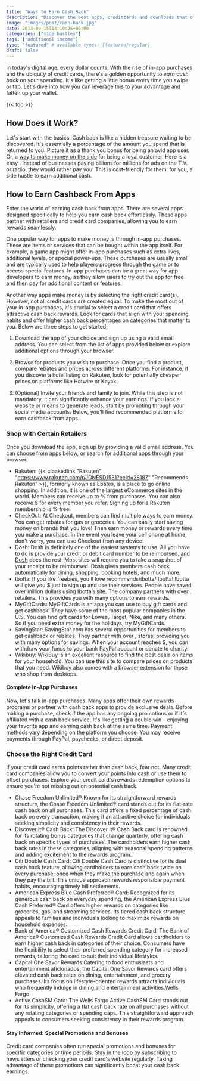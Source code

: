 ```yaml
---
title: "Ways to Earn Cash Back"
description: "Discover the best apps, creditcards and downloads that offer cash back, rewards, coupons, rebates, incentives and more."
image: "images/post/cash-back.jpg"
date: 2013-09-15T14:19:25+06:00
categories: ["side hustles"]
tags: ["additional income"]
type: "featured" # available types: [featured/regular]
draft: false
---
```


In today's digital age, every dollar counts. With the rise of in-app purchases and the ubiquity of credit cards, there's a golden opportunity to _earn cash back_ on your spending. It's like getting a little bonus every time you swipe or tap. Let's dive into how you can leverage this to your advantage and fatten up your wallet.

{{< toc >}}

## How Does it Work? 

Let's start with the basics. Cash back is like a hidden treasure waiting to be discovered. It's essentially a percentage of the amount you spend that is returned to you. Picture it as a thank you bonus for being an avid app user. Or, a [way to make money on the side](/blog/creative-side-hustles) for being a loyal customer. Here is a easy . Instead of businesses paying billions for millions for ads on the T.V. or radio, they would rather pay you! This is cost-friendly for them, for you, a side hustle to earn additional cash.

## How to Earn Cashback From Apps

Enter the world of earning cash back from apps. There are several apps designed specifically to help you earn cash back effortlessly. These apps partner with retailers and credit card companies, allowing you to earn rewards seamlessly.

One popular way for apps to make money is through in-app purchases. These are items or services that can be bought within the app itself. For example, a game app might offer in-app purchases such as extra lives, additional levels, or special power-ups. These purchases are usually small and are typically used to help players progress through the game or to access special features. In-app purchases can be a great way for app developers to earn money, as they allow users to try out the app for free and then pay for additional content or features.

Another way apps make money is by selecting the right credit card(s). However, not all credit cards are created equal. To make the most out of your in-app purchases, it's crucial to select a credit card that offers attractive cash back rewards. Look for cards that align with your spending habits and offer higher cash back percentages on categories that matter to you. Below are three steps to get started;

1. Download the app of your choice and sign up using a valid email address. You can select from the list of apps provided below or explore additional options through your browser.
    
2. Browse for products you wish to purchase. Once you find a product, compare rebates and prices across different platforms. For instance, if you discover a hotel listing on Rakuten, look for potentially cheaper prices on platforms like Hotwire or Kayak.
    
3. (Optional) Invite your friends and family to join. While this step is not mandatory, it can significantly enhance your earnings. If you lack a website or means to generate leads, start by promoting through your social media accounts. Below, you'll find recommended platforms to earn cashback from apps.

### Shop with Certain Retailers

Once you download the app, sign up by providing a valid email address. You can choose from apps below, or search for additional apps through your browser.    

- Rakuten: {{< cloakedlink "Rakuten" "https://www.rakuten.com/r/JONESD1531?eeid=28187" "Recommends Rakuten" >}}, formerly known as Ebates, is a place to go online shopping. In addition, it is one of the largest eCommerce sites in the world. Members can receive up to % from purchases. You can also receive $ for every member you refer. Signing up for a Rakuten membership is % free!
- CheckOut: At Checkout, members can find multiple ways to earn money. You can get rebates for gas or groceries. You can easily start saving money on brands that you love! Then earn money or rewards every time you make a purchase. In the event you leave your cell phone at home, don't worry, you can use Checkout  from any device.
- Dosh: Dosh is definitely one of the easiest systems to use. All you have to do is provide your credit or debit card number to be reimbursed, and [Dosh](https://dosh.com/) does the rest. Most sites will require you to take a snapshot of your receipt to be reimbursed. Dosh gives members cash back automatically for dining, shopping, booking hotels, and much more.
- Ibotta: If you like freebies, you'll love recommends/ibotta/ Ibotta! Ibotta will give you $ just to sign up and use their services. People have saved over  million dollars using Ibotta’s site. The company partners with over , retailers. This provides you with many options to earn rewards.
- MyGiftCards: MyGiftCards is an app you can use to buy gift cards and get cashback! They have some of the most popular companies in the U.S. You can find gift cards for Lowes, Target, Nike, and many others. So if you need extra money for the holidays, try MyGiftCards.
- SavingStar: SavingStar.com has several opportunities for members to get cashback or rebates. They partner with over , stores, providing you with many options for savings. When your account reaches $, you can withdraw your funds to your bank PayPal account or donate to charity.
- Wikibuy: WikiBuy is an excellent resource to find the best deals on items for your household. You can use this site to compare prices on products that you need. Wikibuy also comes with a browser extension for those who shop from desktops.

#### Complete In-App Purchases

Now, let's talk in-app purchases. Many apps offer their own rewards programs or partner with cash back apps to provide exclusive deals. Before making a purchase, check if the app has any ongoing promotions or if it's affiliated with a cash back service. It's like getting a double win – enjoying your favorite app and earning cash back at the same time. Payment methods vary depending on the platform you choose. You may receive payments through PayPal, paychecks, or direct deposit.

### Choose the Right Credit Card

If your credit card earns points rather than cash back, fear not. Many credit card companies allow you to convert your points into cash or use them to offset purchases. Explore your credit card's rewards redemption options to ensure you're not missing out on potential cash back. 

- Chase Freedom Unlimited®:Known for its straightforward rewards structure, the Chase Freedom Unlimited® card stands out for its flat-rate cash back on all purchases. This card offers a fixed percentage of cash back on every transaction, making it an attractive choice for individuals seeking simplicity and consistency in their rewards.
- Discover it® Cash Back: The Discover it® Cash Back card is renowned for its rotating bonus categories that change quarterly, offering cash back on specific types of purchases. The cardholders earn higher cash back rates in these categories, aligning with seasonal spending patterns and adding excitement to the rewards program.
- Citi Double Cash Card: Citi Double Cash Card is distinctive for its dual cash back feature, allowing cardholders to earn cash back twice on every purchase: once when they make the purchase and again when they pay the bill. This unique approach rewards responsible payment habits, encouraging timely bill settlements.
- American Express Blue Cash Preferred® Card: Recognized for its generous cash back on everyday spending, the American Express Blue Cash Preferred® Card offers higher rewards on categories like groceries, gas, and streaming services. Its tiered cash back structure appeals to families and individuals looking to maximize rewards on household expenses.
- Bank of America® Customized Cash Rewards Credit Card: The Bank of America® Customized Cash Rewards Credit Card allows cardholders to earn higher cash back in categories of their choice. Consumers have the flexibility to select their preferred spending category for increased rewards, tailoring the card to suit their individual lifestyles.
- Capital One Savor Rewards:Catering to food enthusiasts and entertainment aficionados, the Capital One Savor Rewards card offers elevated cash back rates on dining, entertainment, and grocery purchases. Its focus on lifestyle-oriented rewards attracts individuals who frequently indulge in dining and entertainment activities.Wells Fargo 
- Active CashSM Card: The Wells Fargo Active CashSM Card stands out for its simplicity, offering a flat cash back rate on all purchases without any rotating categories or spending caps. This straightforward approach appeals to consumers seeking consistency in their rewards program.

#### Stay Informed: Special Promotions and Bonuses

Credit card companies often run special promotions and bonuses for specific categories or time periods. Stay in the loop by subscribing to newsletters or checking your credit card's website regularly. Taking advantage of these promotions can significantly boost your cash back earnings.
